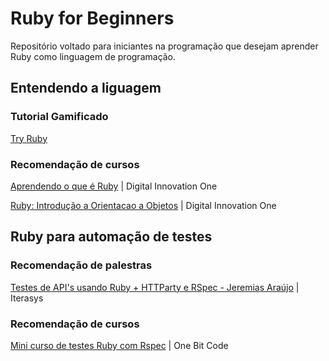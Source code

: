 # Ruby for Beginners
Repositório voltado para iniciantes na programação que desejam aprender Ruby como linguagem de programação.


## Entendendo a liguagem

### Tutorial Gamificado

[Try Ruby](https://try.ruby-lang.org/)

### Recomendação de cursos

[Aprendendo o que é Ruby](https://web.dio.me/course/aprendendo-o-que-e-ruby) | Digital Innovation One

[Ruby: Introdução a Orientacao a Objetos](https://web.dio.me/course/ruby-introducao-a-orientacao-a-objetos) | Digital Innovation One



## Ruby para automação de testes

### Recomendação de palestras

[Testes de API's usando Ruby + HTTParty e RSpec - Jeremias Araújo](https://youtu.be/UxM3AMLAdEw) | Iterasys


### Recomendação de cursos

[Mini curso de testes Ruby com Rspec](https://www.youtube.com/watch?v=eb2VaG9bfSE&list=PLdDT8if5attGc3fgFsFe5cvV9MwlVFNLW) | One Bit Code

